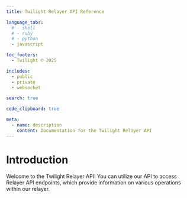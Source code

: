 ```yaml
---
title: Twilight Relayer API Reference

language_tabs:
  # - shell
  # - ruby
  # - python
  - javascript

toc_footers:
  - Twilight © 2025

includes:
  - public
  - private
  - websocket

search: true

code_clipboard: true

meta:
  - name: description
    content: Documentation for the Twilight Relayer API
---
```


# Introduction

Welcome to the Twilight Relayer API! You can utilize our API to access Relayer API endpoints, which provide information on various operations within our relayer.
